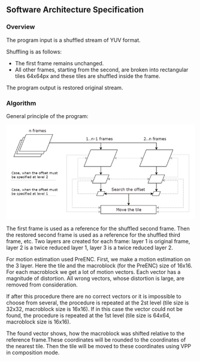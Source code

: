 ## Software Architecture Specification

### Overview
The program input is a shuffled stream of YUV format.

Shuffling is as follows:

* The first frame remains unchanged.
* All other frames, starting from the second, are broken into rectangular tiles 64x64px and these tiles are shuffled inside the frame.

The program output is restored original stream.

### Algorithm

General principle of the program:

![](SAS.png)

The first frame is used as a reference for the shuffled second frame. Then the restored second frame is used as a reference for the shuffled third frame, etc.
Two layers are created for each frame: layer 1 is original frame, layer 2 is a twice reduced layer 1, layer 3 is a twice reduced layer 2.

For motion estimation used PreENC. First, we make a motion estimation on the 3 layer. Here the tile and the macroblock (for the PreENC) size of 16x16. For each macroblock we get a lot of motion vectors. Each vector has a magnitude of distortion. All wrong vectors, whose distortion is large, are removed from consideration.

If after this procedure there are no correct vectors or it is impossible to choose from several, the procedure is repeated at the 2st level (tile size is 32x32, macroblock size is 16x16). If in this case the vector could not be found, the procedure is repeated at the 1st level (tile size is 64x64, macroblock size is 16x16).

The found vector shows, how the macroblock was shifted relative to the reference frame.These coordinates will be rounded to the coordinates of the nearest tile. Then the tile will be moved to these coordinates using VPP in composition mode.